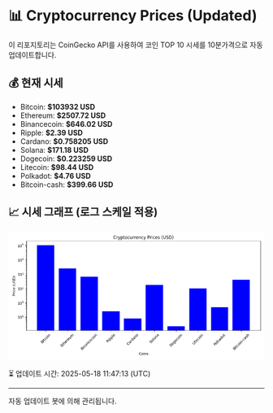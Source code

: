 
# 📊 Cryptocurrency Prices (Updated)

이 리포지토리는 CoinGecko API를 사용하여 코인 TOP 10 시세를 10분가격으로 자동 업데이트합니다.

## 💰 현재 시세
- Bitcoin: **$103932 USD**
- Ethereum: **$2507.72 USD**
- Binancecoin: **$646.02 USD**
- Ripple: **$2.39 USD**
- Cardano: **$0.758205 USD**
- Solana: **$171.18 USD**
- Dogecoin: **$0.223259 USD**
- Litecoin: **$98.44 USD**
- Polkadot: **$4.76 USD**
- Bitcoin-cash: **$399.66 USD**

## 📈 시세 그래프 (로그 스케일 적용)
![Crypto Prices](crypto_prices.png)

⏳ 업데이트 시간: 2025-05-18 11:47:13 (UTC)

---
자동 업데이트 봇에 의해 관리됩니다.
